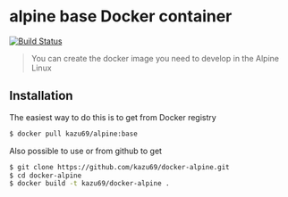 alpine base Docker container
====================

[![Build Status](https://travis-ci.org/kazu69/docker-alpine.svg?branch=master)](https://travis-ci.org/kazu69/docker-alpine)

> You can create the docker image you need to develop in the Alpine Linux

Installation
-----

The easiest way to do this is to get from Docker registry

```sh
$ docker pull kazu69/alpine:base
```

Also possible to use or from github to get

```sh
$ git clone https://github.com/kazu69/docker-alpine.git
$ cd docker-alpine
$ docker build -t kazu69/docker-alpine .
```

